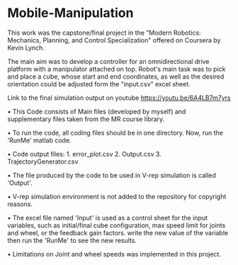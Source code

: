 # Mobile-Manipulation
This work was the capstone/final project in the "Modern Robotics: Mechanics, Planning, and Control Specialization" offered on Coursera by Kevin Lynch.

The main aim was to develop a controller for an omnidirectional drive platform with a manipulator attached on top. Robot's main task was to pick and place a cube, whose start and end coordinates, as well as the desired orientation could be adjusted form the "input.csv" excel sheet.  

Link to the final simulation output on youtube https://youtu.be/6A4LB7m7yrs

•	This Code consists of Main files (developed by myself) and supplementary files taken from the MR course library. 

•	To run the code, all coding files should  be in one directory. Now, run the 'RunMe' matlab code.

•	Code output files:  1. error_plot.csv  2. Output.csv  3. TrajectoryGenerator.csv

•	The file produced by the code to be used in V-rep simulation is called 'Output'.  

•	V-rep simulation environment is not added to the repository for copyright reasons.

•	The excel file named 'Input' is used as a control sheet for the input variables, such as initial/final cube configuration, max speed limit for joints and wheel, or the feedback 
gain factors. write the new value of the variable then run the 'RunMe' to see the new results.

•	Limitations on Joint and wheel speeds was implemented in this project.

